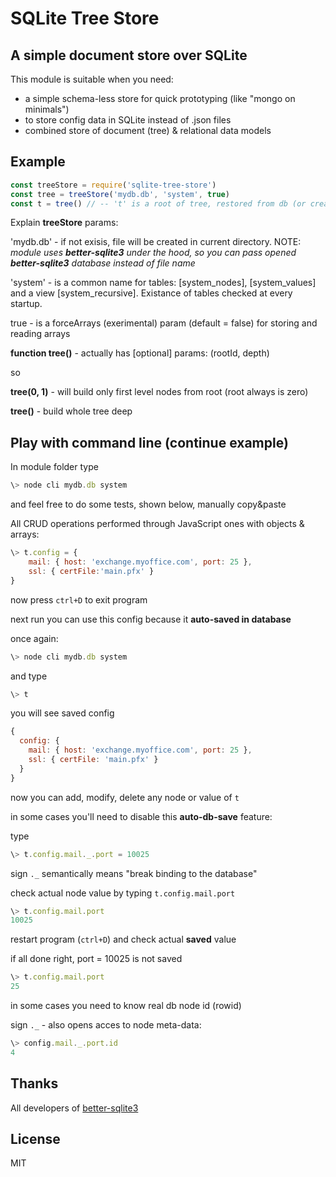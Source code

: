 # SQLite Tree Store
## A simple document store over SQLite
This module is suitable when you need:
- a simple schema-less store for quick prototyping (like "mongo on minimals")
- to store config data in SQLite instead of .json files
- combined store of document (tree) & relational data models


## Example
```js
const treeStore = require('sqlite-tree-store')
const tree = treeStore('mydb.db', 'system', true)
const t = tree() // -- 't' is a root of tree, restored from db (or created empty one)
```
Explain **treeStore** params:

'mydb.db' - if not exisis, file will be created in current directory. NOTE: *module uses **better-sqlite3** under the hood, so you can pass opened **better-sqlite3** database instead of file name*

'system' - is a common name for tables: [system_nodes], [system_values] and a view [system_recursive]. Existance of tables checked at every startup.

true - is a forceArrays (exerimental) param (default = false) for storing and reading arrays 

**function tree()** - actually has [optional] params: (rootId, depth)

so

**tree(0, 1)** - will build only first level nodes from root (root always is zero)
  
**tree()** - build whole tree deep


## Play with command line (continue example)

In module folder type 
```js
\> node cli mydb.db system
```
and feel free to do some tests, shown below, manually copy&paste

All CRUD operations performed through JavaScript ones with objects & arrays:

```js
\> t.config = { 
    mail: { host: 'exchange.myoffice.com', port: 25 }, 
    ssl: { certFile:'main.pfx' }
}
```
now press `ctrl+D` to exit program

next run you can use this config because it **auto-saved in database**

once again:
```js
\> node cli mydb.db system
```
and type 
```js
\> t
```
you will see saved config
```js
{
  config: {
    mail: { host: 'exchange.myoffice.com', port: 25 },
    ssl: { certFile: 'main.pfx' }
  }
}
```
now you can add, modify, delete any node or value of `t`

in some cases you'll need to disable this **auto-db-save** feature:

type
```js
\> t.config.mail._.port = 10025
```
sign `._`  semantically means "break binding to the database"

check actual node value by typing `t.config.mail.port`
```js
\> t.config.mail.port
10025
```
restart program (`ctrl+D`) and check actual **saved** value

if all done right, port = 10025 is not saved
```js
\> t.config.mail.port
25
```

in some cases you need to know real db node id (rowid)

sign `._`  - also opens acces to node meta-data:
```js
\> config.mail._.port.id
4
```
## Thanks
All developers of [better-sqlite3](https://github.com/JoshuaWise/better-sqlite3)

## License

MIT
